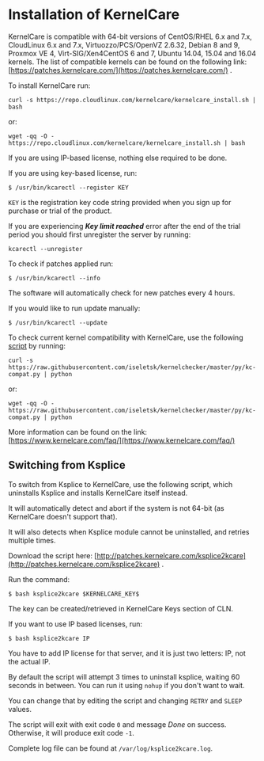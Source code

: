 # Installation of KernelCare


KernelCare is compatible with 64-bit versions of CentOS/RHEL 6.x and 7.x, CloudLinux 6.x and 7.x, Virtuozzo/PCS/OpenVZ 2.6.32, Debian 8 and 9, Proxmox VE 4, Virt-SIG/Xen4CentOS 6 and 7, Ubuntu 14.04, 15.04 and 16.04 kernels. The list of compatible kernels can be found on the following link: [https://patches.kernelcare.com/](https://patches.kernelcare.com/) .

To install KernelCare run:

```
curl -s https://repo.cloudlinux.com/kernelcare/kernelcare_install.sh | bash
```

or:

```
wget -qq -O - https://repo.cloudlinux.com/kernelcare/kernelcare_install.sh | bash
```

If you are using IP-based license, nothing else required to be done.

If you are using key-based license, run:

```
$ /usr/bin/kcarectl --register KEY
```

`KEY` is the registration key code string provided when you sign up for purchase or trial of the product.

If you are experiencing **_Key limit reached_** error after the end of the trial period you should first unregister the server by running:

```
kcarectl --unregister
```

To check if patches applied run:

```
$ /usr/bin/kcarectl --info
```

The software will automatically check for new patches every 4 hours.

If you would like to run update manually:

```
$ /usr/bin/kcarectl --update
```

To check current kernel compatibility with KernelCare, use the following [script](https://raw.githubusercontent.com/iseletsk/kernelchecker/master/py/kc-compat.py) by running:

```
curl -s https://raw.githubusercontent.com/iseletsk/kernelchecker/master/py/kc-compat.py | python
```

or:

```
wget -qq -O - https://raw.githubusercontent.com/iseletsk/kernelchecker/master/py/kc-compat.py | python
```

More information can be found on the link: [https://www.kernelcare.com/faq/](https://www.kernelcare.com/faq/)

## Switching from Ksplice


To switch from Ksplice to KernelCare,  use the following script, which uninstalls Ksplice and installs KernelCare itself instead.

It will automatically detect and abort if the system is not 64-bit (as KernelCare doesn't support that).

It will also detects when Ksplice module cannot be uninstalled, and retries multiple times.

Download the script here: [http://patches.kernelcare.com/ksplice2kcare](http://patches.kernelcare.com/ksplice2kcare) .

Run the command:

```
$ bash ksplice2kcare $KERNELCARE_KEY$
```

The key can be created/retrieved in KernelCare Keys section of CLN.

If you want to use IP based licenses, run:

```
$ bash ksplice2kcare IP
```

You have to add IP license for that server, and it is just two letters: IP, not the actual IP.

By default the script will attempt 3 times to uninstall ksplice, waiting 60 seconds in between. You can run it using `nohup` if you don't want to wait.

You can change that by editing the script and changing `RETRY` and `SLEEP` values.

The script will exit with exit code `0` and message _Done_ on success. Otherwise, it will produce exit code `-1`.

Complete log file can be found at `/var/log/ksplice2kcare.log`.

